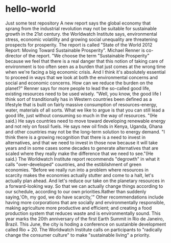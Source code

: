 # hello-world
Just some test repository
A new report says the global economy that sprang from the industrial revolution may not be suitable for sustainable growth in the 21st century. the Worldwatch Institute says, environmental stress, economic volatility and growing social unequality are threatening prospects for prosperity.
The report is called "State of the World 2012 Report: Moving Toward Sustainable Prosperity".
Michael Renner is co-director of the report. "We choose the term "Sustainable Prosperity" because we feel that there is a real danger that this notion of taking care of environment is too often seen as a burden that just comes at the wrong time when we're facing a big economic crisis. And I think it's absolutely essential to proceed in ways that we look at both the environmental concerns and social and economic concerns. How can we reduce the burden on the planet?"
Renner says for more people to lead the so-called good life, existing resources need to be used wisely.
"Well, you know, the good life I think sort of tranditionally has in Western countries been defined as a lifestyle that is bulit on fairly massive consumption of resources-energy, water, materials of all sorts. What we like to argue is that you can still lead a good life, just without consuming so much in the way of resources. "(He said.)
He says countries need to move toward developing renewable energy and not rely on fossil fuels. He says new oil finds in Kenya, Uganda, Ghana and other countries may not be the long-term solution to energy demand.
"I think there is a growing recognition that there is a need to invest in alternatives, and that we need to invest in those now because it will take years and in some cases some decades to generate alternatives that are scaled where they really make the difference that we need to see."(He said.)
The Worldwatch Institute report recommends "degrowth" in what it calls "over-developed" countries, and the estiblishment of green economies.
"Before we really run into a problem where resources in scarcity makes the economies actually stutter and come to a halt, let's actually plan ahead. And let's reduce our take on the planetary resources in a forward-looking way. So that we can actually change things according to our schedule, according to our own priorities.Rather than suddenly saying,'Oh, my god, we do have scarcity,'"
Other recommendations include having more corporations that are socially and environmentally responsible, making agriculture more productive and efficient; and creating a food production system that reduces waste and is environmentally sound.
This year marks the 20th anniversary of the first Earth Summit in Rio de Janeiro, Brazil. This June, the city is hoding a conference on sustainble development called Rio + 20. The Worldwatch Institute calls on participants to "radically change the consumer culture" to make "sustainable living" a priority.
